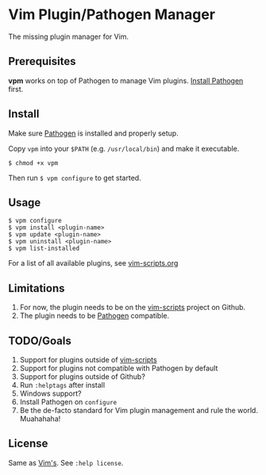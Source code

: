 Vim Plugin/Pathogen Manager
===========================

The missing plugin manager for Vim.

Prerequisites
-------------

**vpm** works on top of Pathogen to manage Vim plugins.
[Install Pathogen][pathogen] first.

Install
-------

Make sure [Pathogen][pathogen] is installed and properly setup.

Copy `vpm` into your `$PATH` (e.g. `/usr/local/bin`) and make it executable.

    $ chmod +x vpm

Then run `$ vpm configure` to get started.

Usage
-----

    $ vpm configure
    $ vpm install <plugin-name>
    $ vpm update <plugin-name>
    $ vpm uninstall <plugin-name>
	$ vpm list-installed

For a list of all available plugins, see [vim-scripts.org](http://vim-scripts.org/vim/scripts.html)

Limitations
-----------

1. For now, the plugin needs to be on the [vim-scripts][vim-scripts] project on
   Github.
2. The plugin needs to be [Pathogen][pathogen] compatible.

TODO/Goals
----------

1. Support for plugins outside of [vim-scripts][vim-scripts]
2. Support for plugins not compatible with Pathogen by default
3. Support for plugins outside of Github?
4. Run `:helptags` after install
5. Windows support?
6. Install Pathogen on `configure`
7. Be the de-facto standard for Vim plugin management and rule the world. Muahahaha!

License
-------

Same as [Vim's][vim]. See `:help license`.

[pathogen]: https://github.com/tpope/vim-pathogen
[vim-scripts]: https://github.com/vim-scripts?tab=repositories
[vim]: http://www.vim.org/about.php

